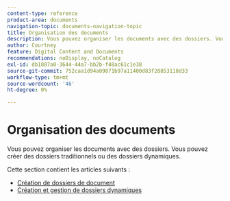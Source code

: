```yaml
---
content-type: reference
product-area: documents
navigation-topic: documents-navigation-topic
title: Organisation des documents
description: Vous pouvez organiser les documents avec des dossiers. Vous pouvez créer des dossiers traditionnels ou des dossiers dynamiques.
author: Courtney
feature: Digital Content and Documents
recommendations: noDisplay, noCatalog
exl-id: db1887a0-3644-44a7-bb2b-f48ac61c1e38
source-git-commit: 752caa1d94a09871b97a11400d83f28853118d33
workflow-type: tm+mt
source-wordcount: '46'
ht-degree: 0%

---
```


# Organisation des documents

Vous pouvez organiser les documents avec des dossiers. Vous pouvez créer des dossiers traditionnels ou des dossiers dynamiques.

Cette section contient les articles suivants :

* [Création de dossiers de document](../../documents/organizing-documents/create-documents-folder.md)
* [Création et gestion de dossiers dynamiques](../../documents/organizing-documents/create-manage-smart-folders.md)
